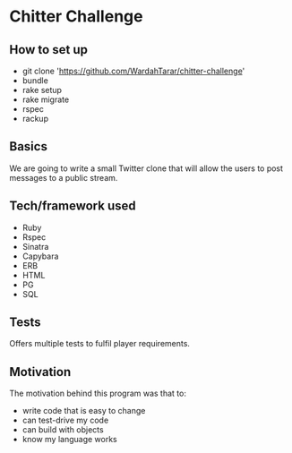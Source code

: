 # Chitter Challenge

## How to set up
- git clone 'https://github.com/WardahTarar/chitter-challenge'
- bundle
- rake setup
- rake migrate
- rspec
- rackup


## Basics
We are going to write a small Twitter clone that will allow the users to post messages to a public stream.

## Tech/framework used
- Ruby 
- Rspec 
- Sinatra
- Capybara
- ERB
- HTML
- PG
- SQL

## Tests
Offers multiple tests to fulfil player requirements.

## Motivation
The motivation behind this program was that to:
- write code that is easy to change
- can test-drive my code
- can build with objects
- know my language works